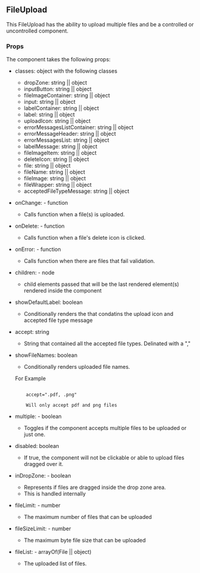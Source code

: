 ## FileUpload

This FileUpload has the ability to upload multiple files and be a controlled or uncontrolled component.


### Props
The component takes the following props:
  - classes: object with the following classes
    - dropZone: string || object
    - inputButton: string || object
    - fileImageContainer: string || object
    - input: string || object
    - labelContainer: string || object
    - label: string || object
    - uploadIcon: string || object
    - errorMessagesListContainer: string || object
    - errorMessageHeader: string || object
    - errorMessagesList: string || object
    - labelMessage: string || object
    - fileImageItem: string || object
    - deleteIcon: string || object
    - file: string || object
    - fileName: string || object
    - fileImage: string || object
    - fileWrapper: string || object
    - acceptedFileTypeMessage: string || object
  - onChange: - function
    - Calls function when a file(s) is uploaded.
  - onDelete: - function
    - Calls function when a file's delete icon is clicked.
  - onError: - function
    - Calls function when there are files that fail validation.
  - children: - node
    - child elements passed that will be the last rendered element(s) rendered inside the component
  - showDefaultLabel: boolean
    - Conditionally renders the that condatins the upload icon and accepted file type message
  - accept: string
    - String that contained all the accepted file types. Delinated with a ","
  - showFileNames: boolean
    - Conditionally renders uploaded file names.

    For Example
    <pre><code>
        accept=".pdf, .png"

        Will only accept pdf and png files
    </code></pre>
  - multiple: - boolean
    - Toggles if the component accepts multiple files to be uploaded or just one.
  - disabled: boolean
    - If true, the component will not be clickable or able to upload files dragged over it.
  - inDropZone: - boolean
    - Represents if files are dragged inside the drop zone area.
    - This is handled internally
  - fileLimit: - number
    - The maximum number of files that can be uploaded
  - fileSizeLimit: - number
    - The maximum byte file size that can be uploaded 
  - fileList: - arrayOf(File || object)
    - The uploaded list of files.